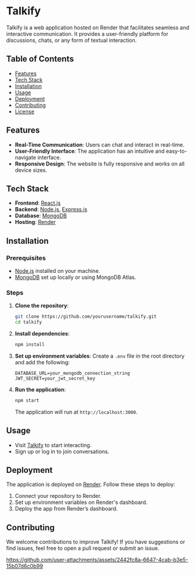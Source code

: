 # Talkify

Talkify is a web application hosted on Render that facilitates seamless and interactive communication. It provides a user-friendly platform for discussions, chats, or any form of textual interaction.

## Table of Contents

- [Features](#features)
- [Tech Stack](#tech-stack)
- [Installation](#installation)
- [Usage](#usage)
- [Deployment](#deployment)
- [Contributing](#contributing)
- [License](#license)

## Features

- **Real-Time Communication**: Users can chat and interact in real-time.
- **User-Friendly Interface**: The application has an intuitive and easy-to-navigate interface.
- **Responsive Design**: The website is fully responsive and works on all device sizes.

## Tech Stack

- **Frontend**: [React.js](https://reactjs.org/)
- **Backend**: [Node.js](https://nodejs.org/), [Express.js](https://expressjs.com/)
- **Database**: [MongoDB](https://www.mongodb.com/)
- **Hosting**: [Render](https://render.com/)

## Installation

### Prerequisites

- [Node.js](https://nodejs.org/en/download/) installed on your machine.
- [MongoDB](https://www.mongodb.com/try/download/community) set up locally or using MongoDB Atlas.

### Steps

1. **Clone the repository**:
    ```bash
    git clone https://github.com/yourusername/talkify.git
    cd talkify
    ```

2. **Install dependencies**:
    ```bash
    npm install
    ```

3. **Set up environment variables**:
    Create a `.env` file in the root directory and add the following:
    ```
    DATABASE_URL=your_mongodb_connection_string
    JWT_SECRET=your_jwt_secret_key
    ```

4. **Run the application**:
    ```bash
    npm start
    ```
    The application will run at `http://localhost:3000`.

## Usage

- Visit [Talkify](https://talkify-etjd.onrender.com/) to start interacting.
- Sign up or log in to join conversations.

## Deployment

The application is deployed on [Render](https://render.com/). Follow these steps to deploy:

1. Connect your repository to Render.
2. Set up environment variables on Render's dashboard.
3. Deploy the app from Render’s dashboard.

## Contributing

We welcome contributions to improve Talkify! If you have suggestions or find issues, feel free to open a pull request or submit an issue.



https://github.com/user-attachments/assets/2442fc8a-6647-4cab-b3e5-15b07d6c0b99

